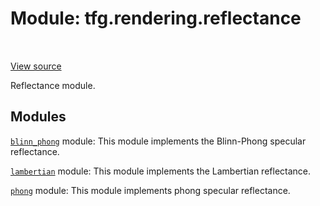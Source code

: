 <div itemscope itemtype="http://developers.google.com/ReferenceObject">
<meta itemprop="name" content="tfg.rendering.reflectance" />
<meta itemprop="path" content="Stable" />
</div>

# Module: tfg.rendering.reflectance

<!-- Insert buttons and diff -->

<table class="tfo-notebook-buttons tfo-api" align="left">
</table>

<a target="_blank" href="https://github.com/tensorflow/graphics/blob/master/tensorflow_graphics/rendering/reflectance/__init__.py">View source</a>



Reflectance module.



## Modules

[`blinn_phong`](../../tfg/rendering/reflectance/blinn_phong.md) module: This module implements the Blinn-Phong specular reflectance.

[`lambertian`](../../tfg/rendering/reflectance/lambertian.md) module: This module implements the Lambertian reflectance.

[`phong`](../../tfg/rendering/reflectance/phong.md) module: This module implements phong specular reflectance.

